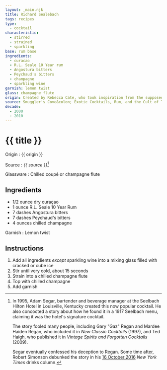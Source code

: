 ```yaml
---
layout: _main.njk
title: Richard Sealebach
tags: recipes
type:
  - cocktail
characteristic:
  - stirred
  - strained
  - sparkling
base: rum base
ingredients:
  - curacao
  - R.L. Seale 10 Year rum
  - Angostura bitters
  - Peychaud's bitters
  - champagne
  - sparkling wine
garnish: lemon twist
glass: champagne flute
origin: Created by Rebecca Cate, who took inspiration from the supposedly vintage and unarguably now-classic Seelbach cocktail.
source: Smuggler's Cove&colon; Exotic Cocktails, Rum, and the Cult of Tiki
decade:
  - 2000
  - 2010
---
```


<!-- markdownlint-disable MD025 -->
# {{ title }}
<!-- markdownlint-disable MD025 -->

Origin
  : {{ origin }}

Source
  : <cite>{{ source }}</cite>[^1]

Glassware
  : Chilled coupé or champagne flute

[^1]: In 1995, Adam Segar, bartender and beverage manager at the Seelbach Hilton Hotel in Louisville, Kentucky created this now popular cocktail. He also concocted a story about how he found it in a 1917 Seelbach menu, claiming it was the hotel's signature cocktail.

    The story fooled many people, including Gary "Gaz" Regan and Mardee Haiden Regan, who included it in <cite>New Classic Cocktails</cite> (1997), and Ted Haigh, who published it in <cite>Vintage Spirits and Forgotten Cocktails</cite> (2009).

    Segar eventually confessed his deception to Regan. Some time after, Robert Simonson debunked the story in his <a href="https://www.nytimes.com/2016/11/02/dining/seelbach-cocktail-louisville-fake.html" target="_blank" rel="external noopener">16 October 2016</a> <cite>New York Times</cite> drinks column.

## Ingredients

* 1/2 ounce dry curaçao
* 1 ounce R.L. Seale 10 Year Rum
* 7 dashes Angostura bitters
* 7 dashes Peychaud's bitters
* 4 ounces chilled champagne

Garnish
  : Lemon twist

## Instructions

1. Add all ingredients *except* sparkling wine into a mixing glass filled with cracked or cube ice
2. Stir until very cold, about 15 seconds
3. Strain into a chilled champagne flute
4. Top with chilled champagne
5. Add garnish

